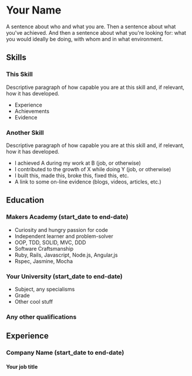 # Your Name

A sentence about who and what you are. Then a sentence about what you've achieved. And then a sentence about what you're looking for: what you would ideally be doing, with whom and in what environment.

## Skills

### This Skill

Descriptive paragraph of how capable you are at this skill and, if relevant, how it has developed.

- Experience
- Achievements
- Evidence

### Another Skill

Descriptive paragraph of how capable you are at this skill and, if relevant, how it has developed.

- I achieved A during my work at B (job, or otherwise)
- I contributed to the growth of X while doing Y (job, or otherwise)
- I built this, made this, broke this, fixed this, etc.
- A link to some on-line evidence (blogs, videos, articles, etc.)

## Education

### Makers Academy (start_date to end-date)

- Curiosity and hungry passion for code
- Independent learner and problem-solver
- OOP, TDD, SOLID, MVC, DDD
- Software Craftsmanship
- Ruby, Rails, Javascript, Node.js, Angular,js
- Rspec, Jasmine, Mocha

### Your University (start_date to end-date)

- Subject, any specialisms
- Grade
- Other cool stuff

### Any other qualifications

## Experience

### Company Name (start_date to end-date)
#### Your job title

